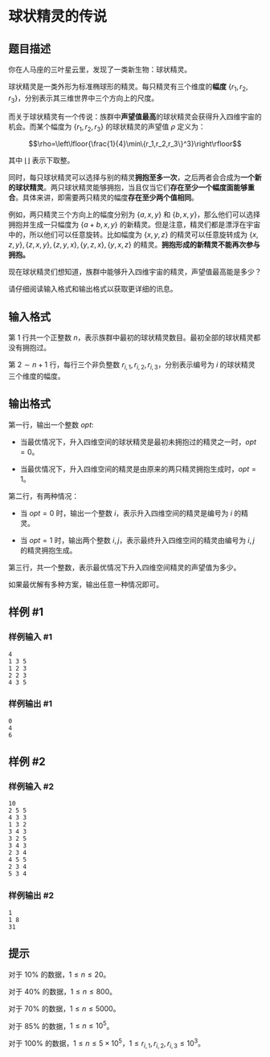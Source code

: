 # 球状精灵的传说

## 题目描述

你在人马座的三叶星云里，发现了一类新生物：球状精灵。

球状精灵是一类外形为标准椭球形的精灵。每只精灵有三个维度的**幅度** $\{r_1,r_2,r_3\}$，分别表示其三维世界中三个方向上的尺度。

而关于球状精灵有一个传说：族群中**声望值最高**的球状精灵会获得升入四维宇宙的机会。而某个幅度为 $\{r_1,r_2,r_3\}$ 的球状精灵的声望值 $\rho$ 定义为：

$$\rho=\left\lfloor{\frac{1}{4}\min\{r_1,r_2,r_3\}^3}\right\rfloor$$ 

其中 $\left\lfloor\right\rfloor$ 表示下取整。

同时，每只球状精灵可以选择与别的精灵**拥抱至多一次**，之后两者会合成为**一个新的球状精灵**。两只球状精灵能够拥抱，当且仅当它们**存在至少一个幅度面能够重合**。具体来讲，即需要两只精灵的幅度**存在至少两个值相同**。

例如，两只精灵三个方向上的幅度分别为 $\{a,x,y\}$ 和 $\{b,x,y\}$，那么他们可以选择拥抱并生成一只幅度为 $\{a+b,x,y\}$ 的新精灵。但是注意，精灵们都是漂浮在宇宙中的，所以他们可以任意旋转。比如幅度为 $\{x,y,z\}$ 的精灵可以任意旋转成为 $\{x,z,y\},\{z,x,y\},\{z,y,x\},\{y,z,x\},\{y,x,z\}$ 的精灵。**拥抱形成的新精灵不能再次参与拥抱。**

现在球状精灵们想知道，族群中能够升入四维宇宙的精灵，声望值最高能是多少？

请仔细阅读输入格式和输出格式以获取更详细的讯息。

## 输入格式

第 $1$ 行共一个正整数 $n$，表示族群中最初的球状精灵数目。最初全部的球状精灵都没有拥抱过。

第 $2\sim n+1$ 行，每行三个非负整数 $r_{i,1},r_{i,2},r_{i,3}$，分别表示编号为 $i$ 的球状精灵三个维度的幅度。


## 输出格式

第一行，输出一个整数 $opt$:

  - 当最优情况下，升入四维空间的球状精灵是最初未拥抱过的精灵之一时，$opt=0$。

  - 当最优情况下，升入四维空间的精灵是由原来的两只精灵拥抱生成时，$opt=1$。

第二行，有两种情况：

  - 当 $opt=0$ 时，输出一个整数 $i$，表示升入四维空间的精灵是编号为 $i$ 的精灵。

  - 当 $opt=1$ 时，输出两个整数 $i,j$，表示最终升入四维空间的精灵由编号为 $i,j$ 的精灵拥抱生成。

第三行，共一个整数，表示最优情况下升入四维空间精灵的声望值为多少。

如果最优解有多种方案，输出任意一种情况即可。

## 样例 #1

### 样例输入 #1
```
4
1 3 5
1 2 3
2 2 3
4 3 5
```

### 样例输出 #1

```
0
4
6
```

## 样例 #2

### 样例输入 #2
```
10
2 5 5
4 3 3
1 3 2
3 4 3
3 2 5
3 4 3
2 3 4
4 5 5
2 3 4
5 3 4
```

### 样例输出 #2

```
1
1 8
31
```

## 提示


对于 $10\%$ 的数据，$1\leq n\leq 20$。

对于 $40\%$ 的数据，$1\leq n\leq 800$。

对于 $70\%$ 的数据，$1\leq n\leq 5000$。

对于 $85\%$ 的数据，$1\leq n\leq 10^5$。

对于 $100\%$ 的数据，$1\leq n\leq 5\times 10^5$，$1\leq r_{i,1},r_{i,2},r_{i,3} \leq 10^3$。

